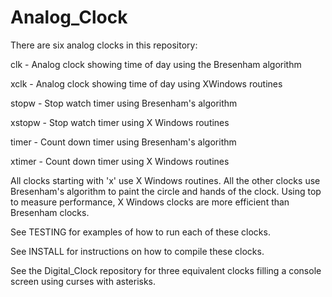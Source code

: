 # Analog_Clock

There are six analog clocks in this repository:

clk - Analog clock showing time of day using the Bresenham algorithm

xclk - Analog clock showing time of day using XWindows routines

stopw - Stop watch timer using Bresenham's algorithm

xstopw - Stop watch timer using X Windows routines

timer - Count down timer using Bresenham's algorithm

xtimer - Count down timer using X Windows routines

All clocks starting with 'x' use X Windows routines.
All the other clocks use Bresenham's algorithm to paint
the circle and hands of the clock.
Using top to measure performance, X Windows clocks are more
efficient than Bresenham clocks.

See TESTING for examples of how to run each of these clocks.

See INSTALL for instructions on how to compile these clocks.

See the Digital_Clock repository for three equivalent clocks
filling a console screen using curses with asterisks.
